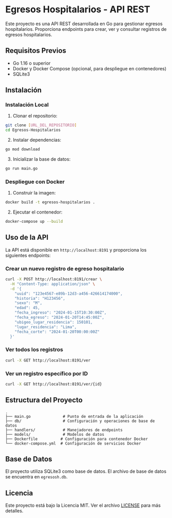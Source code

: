 # Egresos Hospitalarios - API REST

Este proyecto es una API REST desarrollada en Go para gestionar egresos hospitalarios. Proporciona endpoints para crear, ver y consultar registros de egresos hospitalarios.

## Requisitos Previos

- Go 1.16 o superior
- Docker y Docker Compose (opcional, para despliegue en contenedores)
- SQLite3

## Instalación

### Instalación Local

1. Clonar el repositorio:
```bash
git clone [URL_DEL_REPOSITORIO]
cd Egresos-Hospitalarios
```

2. Instalar dependencias:
```bash
go mod download
```

3. Inicializar la base de datos:
```bash
go run main.go
```

### Despliegue con Docker

1. Construir la imagen:
```bash
docker build -t egresos-hospitalarios .
```

2. Ejecutar el contenedor:
```bash
docker-compose up --build
```

## Uso de la API

La API está disponible en `http://localhost:8191` y proporciona los siguientes endpoints:

### Crear un nuevo registro de egreso hospitalario
```bash
curl -X POST http://localhost:8191/crear \
  -H "Content-Type: application/json" \
  -d '{
    "uuid": "123e4567-e89b-12d3-a456-426614174000",
    "historia": "H123456",
    "sexo": "M",
    "edad": 45,
    "fecha_ingreso": "2024-01-15T10:30:00Z",
    "fecha_egreso": "2024-01-20T14:45:00Z",
    "ubigeo_lugar_residencia": 150101,
    "lugar_residencia": "Lima",
    "fecha_corte": "2024-01-20T00:00:00Z"
  }'
```

### Ver todos los registros
```bash
curl -X GET http://localhost:8191/ver
```

### Ver un registro específico por ID
```bash
curl -X GET http://localhost:8191/ver/{id}
```

## Estructura del Proyecto

```
.
├── main.go              # Punto de entrada de la aplicación
├── db/                  # Configuración y operaciones de base de datos
├── handlers/            # Manejadores de endpoints
├── models/              # Modelos de datos
├── Dockerfile          # Configuración para contenedor Docker
└── docker-compose.yml  # Configuración de servicios Docker
```

## Base de Datos

El proyecto utiliza SQLite3 como base de datos. El archivo de base de datos se encuentra en `egresosh.db`.

## Licencia

Este proyecto está bajo la Licencia MIT. Ver el archivo [LICENSE](LICENSE) para más detalles.
 
